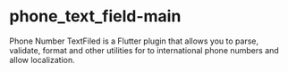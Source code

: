 # phone_text_field-main
 Phone Number TextFiled is a Flutter plugin that allows you to parse, validate, format and other utilities for to international phone numbers and allow localization.
